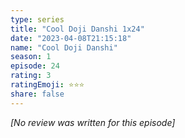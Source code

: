 ```yaml
---
type: series
title: "Cool Doji Danshi 1x24"
date: "2023-04-08T21:15:18"
name: "Cool Doji Danshi"
season: 1
episode: 24
rating: 3
ratingEmoji: ⭐️⭐️⭐️
share: false
---
```


_[No review was written for this episode]_
